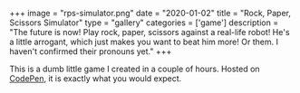 +++
image = "rps-simulator.png"
date = "2020-01-02"
title = "Rock, Paper, Scissors Simulator"
type = "gallery"
categories = ['game']
description = "The future is now! Play rock, paper, scissors against a real-life robot! He's a little arrogant, which just makes you want to beat him more! Or them. I haven't confirmed their pronouns yet."
+++

This is a dumb little game I created in a couple of hours. Hosted on [CodePen](https://cdpn.io/robpetrin/debug/jOWrJLZ), it is exactly what you would expect. 
